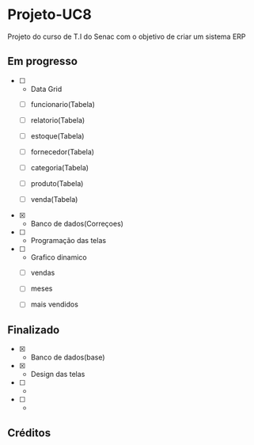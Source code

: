 # Projeto-UC8

Projeto do curso de T.I do Senac com o objetivo de criar um sistema ERP

## Em progresso

- [ ] - Data Grid
  
  - [ ] funcionario(Tabela)
  
  - [ ]  relatorio(Tabela)
  
  - [ ]  estoque(Tabela)
  
  - [ ] fornecedor(Tabela)
  
  - [ ] categoria(Tabela)
  
  - [ ] produto(Tabela)   
  
  - [ ] venda(Tabela)

- [X] - Banco de dados(Correçoes)

- [ ] - Programação das telas

- [ ] - Grafico dinamico
  
  - [ ] vendas
  
  - [ ] meses
   
  - [ ] mais vendidos 

## Finalizado

- [X] - Banco de dados(base)

- [X] - Design das telas

- [ ] - 

- [ ] - 

## Créditos


